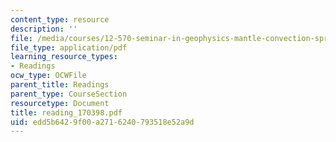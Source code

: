 ```yaml
---
content_type: resource
description: ''
file: /media/courses/12-570-seminar-in-geophysics-mantle-convection-spring-1998/edd5b6429f00a2716240793518e52a9d_reading_170398.pdf
file_type: application/pdf
learning_resource_types:
- Readings
ocw_type: OCWFile
parent_title: Readings
parent_type: CourseSection
resourcetype: Document
title: reading_170398.pdf
uid: edd5b642-9f00-a271-6240-793518e52a9d
---
```

